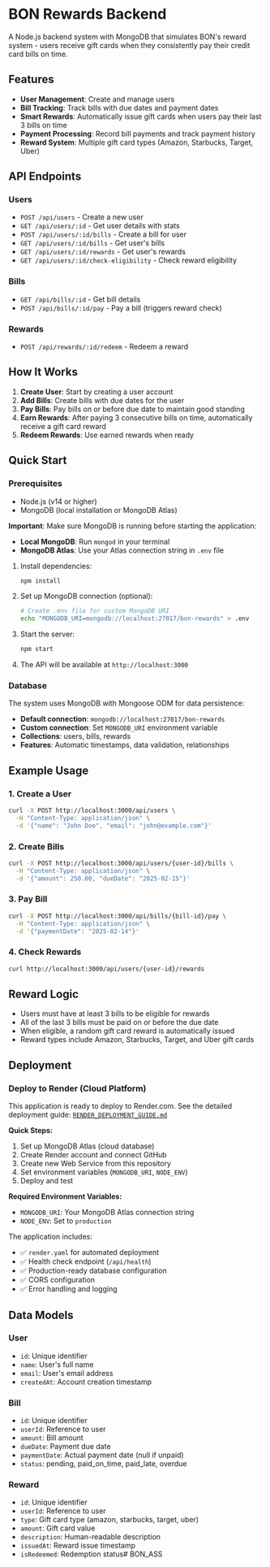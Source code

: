 # BON Rewards Backend

A Node.js backend system with MongoDB that simulates BON's reward system - users receive gift cards when they consistently pay their credit card bills on time.

## Features

- **User Management**: Create and manage users
- **Bill Tracking**: Track bills with due dates and payment dates
- **Smart Rewards**: Automatically issue gift cards when users pay their last 3 bills on time
- **Payment Processing**: Record bill payments and track payment history
- **Reward System**: Multiple gift card types (Amazon, Starbucks, Target, Uber)

## API Endpoints

### Users
- `POST /api/users` - Create a new user
- `GET /api/users/:id` - Get user details with stats
- `POST /api/users/:id/bills` - Create a bill for user
- `GET /api/users/:id/bills` - Get user's bills
- `GET /api/users/:id/rewards` - Get user's rewards
- `GET /api/users/:id/check-eligibility` - Check reward eligibility

### Bills
- `GET /api/bills/:id` - Get bill details
- `POST /api/bills/:id/pay` - Pay a bill (triggers reward check)

### Rewards
- `POST /api/rewards/:id/redeem` - Redeem a reward

## How It Works

1. **Create User**: Start by creating a user account
2. **Add Bills**: Create bills with due dates for the user
3. **Pay Bills**: Pay bills on or before due date to maintain good standing
4. **Earn Rewards**: After paying 3 consecutive bills on time, automatically receive a gift card reward
5. **Redeem Rewards**: Use earned rewards when ready

## Quick Start

### Prerequisites
- Node.js (v14 or higher)
- MongoDB (local installation or MongoDB Atlas)

**Important**: Make sure MongoDB is running before starting the application:
- **Local MongoDB**: Run `mongod` in your terminal
- **MongoDB Atlas**: Use your Atlas connection string in `.env` file

1. Install dependencies:
   ```bash
   npm install
   ```

2. Set up MongoDB connection (optional):
   ```bash
   # Create .env file for custom MongoDB URI
   echo "MONGODB_URI=mongodb://localhost:27017/bon-rewards" > .env
   ```

3. Start the server:
   ```bash
   npm start
   ```

4. The API will be available at `http://localhost:3000`

### Database

The system uses MongoDB with Mongoose ODM for data persistence:
- **Default connection**: `mongodb://localhost:27017/bon-rewards`
- **Custom connection**: Set `MONGODB_URI` environment variable
- **Collections**: users, bills, rewards
- **Features**: Automatic timestamps, data validation, relationships

## Example Usage

### 1. Create a User
```bash
curl -X POST http://localhost:3000/api/users \
  -H "Content-Type: application/json" \
  -d '{"name": "John Doe", "email": "john@example.com"}'
```

### 2. Create Bills
```bash
curl -X POST http://localhost:3000/api/users/{user-id}/bills \
  -H "Content-Type: application/json" \
  -d '{"amount": 250.00, "dueDate": "2025-02-15"}'
```

### 3. Pay Bill
```bash
curl -X POST http://localhost:3000/api/bills/{bill-id}/pay \
  -H "Content-Type: application/json" \
  -d '{"paymentDate": "2025-02-14"}'
```

### 4. Check Rewards
```bash
curl http://localhost:3000/api/users/{user-id}/rewards
```

## Reward Logic

- Users must have at least 3 bills to be eligible for rewards
- All of the last 3 bills must be paid on or before the due date
- When eligible, a random gift card reward is automatically issued
- Reward types include Amazon, Starbucks, Target, and Uber gift cards

## Deployment

### Deploy to Render (Cloud Platform)

This application is ready to deploy to Render.com. See the detailed deployment guide: [`RENDER_DEPLOYMENT_GUIDE.md`](./RENDER_DEPLOYMENT_GUIDE.md)

**Quick Steps:**
1. Set up MongoDB Atlas (cloud database)
2. Create Render account and connect GitHub
3. Create new Web Service from this repository
4. Set environment variables (`MONGODB_URI`, `NODE_ENV`)
5. Deploy and test

**Required Environment Variables:**
- `MONGODB_URI`: Your MongoDB Atlas connection string
- `NODE_ENV`: Set to `production`

The application includes:
- ✅ `render.yaml` for automated deployment
- ✅ Health check endpoint (`/api/health`)
- ✅ Production-ready database configuration
- ✅ CORS configuration
- ✅ Error handling and logging

## Data Models

### User
- `id`: Unique identifier
- `name`: User's full name
- `email`: User's email address
- `createdAt`: Account creation timestamp

### Bill
- `id`: Unique identifier
- `userId`: Reference to user
- `amount`: Bill amount
- `dueDate`: Payment due date
- `paymentDate`: Actual payment date (null if unpaid)
- `status`: pending, paid_on_time, paid_late, overdue

### Reward
- `id`: Unique identifier
- `userId`: Reference to user
- `type`: Gift card type (amazon, starbucks, target, uber)
- `amount`: Gift card value
- `description`: Human-readable description
- `issuedAt`: Reward issue timestamp
- `isRedeemed`: Redemption status#   B O N _ A S S 
 
 